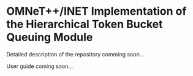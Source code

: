# OMNeT++/INET Implementation of the Hierarchical Token Bucket Queuing Module

Detailed description of the repository comming soon...

User guide coming soon...
